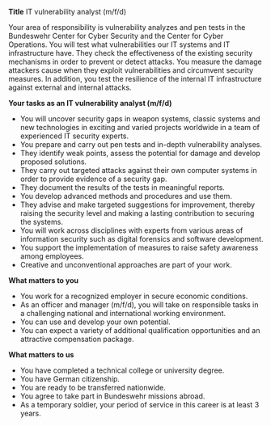 **Title**
IT vulnerability analyst (m/f/d)

Your area of responsibility is vulnerability analyzes and pen tests in the Bundeswehr Center for Cyber Security and the Center for Cyber Operations. You will test what vulnerabilities our IT systems and IT infrastructure have. They check the effectiveness of the existing security mechanisms in order to prevent or detect attacks. You measure the damage attackers cause when they exploit vulnerabilities and circumvent security measures. In addition, you test the resilience of the internal IT infrastructure against external and internal attacks.

**Your tasks as an IT vulnerability analyst (m/f/d)**

-	You will uncover security gaps in weapon systems, classic systems and new technologies in exciting and varied projects worldwide in a team of experienced IT security experts.
-	You prepare and carry out pen tests and in-depth vulnerability analyses.
-	They identify weak points, assess the potential for damage and develop proposed solutions.
-	They carry out targeted attacks against their own computer systems in order to provide evidence of a security gap.
-	They document the results of the tests in meaningful reports.
-	You develop advanced methods and procedures and use them.
-	They advise and make targeted suggestions for improvement, thereby raising the security level and making a lasting contribution to securing the systems.
-	You will work across disciplines with experts from various areas of information security such as digital forensics and software development.
-	You support the implementation of measures to raise safety awareness among employees.
-	Creative and unconventional approaches are part of your work.

**What matters to you**

-	You work for a recognized employer in secure economic conditions.
-	As an officer and manager (m/f/d), you will take on responsible tasks in a challenging national and international working environment.
-	You can use and develop your own potential.
-	You can expect a variety of additional qualification opportunities and an attractive compensation package.

**What matters to us**

-	You have completed a technical college or university degree.
-	You have German citizenship.
-	You are ready to be transferred nationwide.
-	You agree to take part in Bundeswehr missions abroad.
-	As a temporary soldier, your period of service in this career is at least 3 years.
